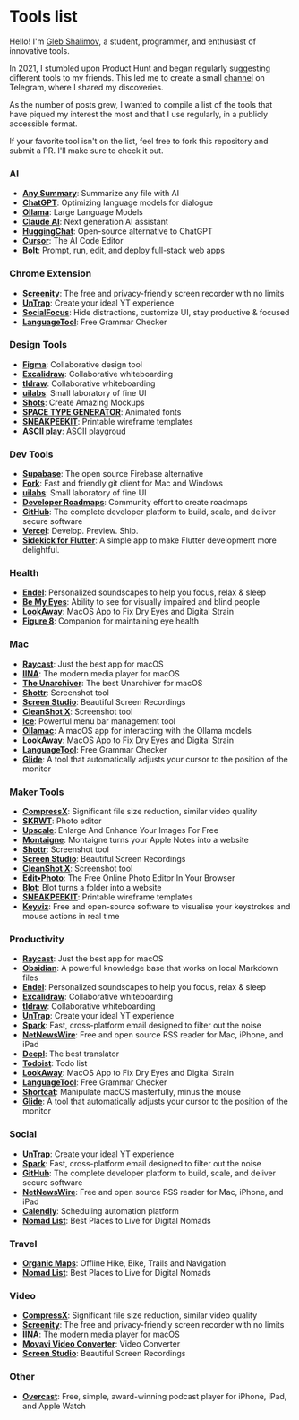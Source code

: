# Tools list

Hello! I'm [Gleb Shalimov](https://khlebobul.github.io/), a student, programmer, and enthusiast of innovative tools.

In 2021, I stumbled upon Product Hunt and began regularly suggesting different tools to my friends. This led me to create a small [channel](https://t.me/ph_daily) on Telegram, where I shared my discoveries. 

As the number of posts grew, I wanted to compile a list of the tools that have piqued my interest the most and that I use regularly, in a publicly accessible format.

If your favorite tool isn't on the list, feel free to fork this repository and submit a PR. I'll make sure to check it out.

### AI
- **[Any Summary](https://www.anysummary.app/)**: Summarize any file with AI
- **[ChatGPT](https://openai.com/index/chatgpt/)**: Optimizing language models for dialogue
- **[Ollama](https://github.com/ollama/ollama)**: Large Language Models
- **[Claude AI](https://claude.ai)**: Next generation AI assistant
- **[HuggingChat](https://huggingface.co/chat/)**: Open-source alternative to ChatGPT
- **[Cursor](https://www.cursor.com)**: The AI Code Editor
- **[Bolt](https://bolt.new)**: Prompt, run, edit, and deploy full-stack web apps

### Chrome Extension
- **[Screenity](https://chromewebstore.google.com/detail/screenity-%D0%B7%D0%B0%D0%BF%D0%B8%D1%81%D1%8C-%D1%8D%D0%BA%D1%80%D0%B0%D0%BD%D0%B0-%D0%B0/kbbdabhdfibnancpjfhlkhafgdilcnji)**: The free and privacy-friendly screen recorder with no limits
- **[UnTrap](https://untrap.app/)**: Create your ideal YT experience
- **[SocialFocus](https://socialfocus.app/)**: Hide distractions, customize UI, stay productive & focused
- **[LanguageTool](https://chromewebstore.google.com/detail/%D0%BA%D0%BE%D1%80%D1%80%D0%B5%D0%BA%D1%82%D0%BE%D1%80-%D0%B3%D1%80%D0%B0%D0%BC%D0%BC%D0%B0%D1%82%D0%B8%D0%BA%D0%B8-%D0%B8-%D0%BE%D1%80/oldceeleldhonbafppcapldpdifcinji)**: Free Grammar Checker

### Design Tools
- **[Figma](https://www.figma.com/)**: Collaborative design tool
- **[Excalidraw](https://plus.excalidraw.com/)**: Collaborative whiteboarding
- **[tldraw](https://www.tldraw.com/)**: Collaborative whiteboarding
- **[uilabs](https://www.uilabs.dev/)**: Small laboratory of fine UI
- **[Shots](https://shots.so/)**: Create Amazing Mockups
- **[SPACE TYPE GENERATOR](https://spacetypegenerator.com/index.html)**: Animated fonts
- **[SNEAKPEEKIT](https://sneakpeekit.com)**: Printable wireframe templates
- **[ASCII play](https://play.ertdfgcvb.xyz)**: ASCII playgroud

### Dev Tools
- **[Supabase](https://supabase.com/)**: The open source Firebase alternative
- **[Fork](https://git-fork.com/)**: Fast and friendly git client for Mac and Windows
- **[uilabs](https://www.uilabs.dev/)**: Small laboratory of fine UI
- **[Developer Roadmaps](https://roadmap.sh/)**: Community effort to create roadmaps
- **[GitHub](https://github.com/about)**: The complete developer platform to build, scale, and deliver secure software
- **[Vercel](https://vercel.com/)**: Develop. Preview. Ship.
- **[Sidekick for Flutter](https://github.com/fluttertools/sidekick)**: A simple app to make Flutter development more delightful.

### Health
- **[Endel](https://endel.io/)**: Personalized soundscapes to help you focus, relax & sleep
- **[Be My Eyes](https://www.bemyeyes.com/)**: Ability to see for visually impaired and blind people
- **[LookAway](https://www.lookaway.app/)**: MacOS App to Fix Dry Eyes and Digital Strain
- **[Figure 8](https://khlebobul26.gumroad.com/l/figure8)**: Companion for maintaining eye health

### Mac
- **[Raycast](https://www.raycast.com/)**: Just the best app for macOS
- **[IINA](https://iina.io/)**: The modern media player for macOS
- **[The Unarchiver](https://theunarchiver.com/)**: The best Unarchiver for macOS
- **[Shottr](https://shottr.cc/)**: Screenshot tool
- **[Screen Studio](https://www.screen.studio/)**: Beautiful Screen Recordings
- **[CleanShot X](https://cleanshot.com/)**: Screenshot tool
- **[Ice](https://icemenubar.app/)**: Powerful menu bar management tool
- **[Ollamac](https://github.com/kevinhermawan/Ollamac)**: A macOS app for interacting with the Ollama models
- **[LookAway](https://www.lookaway.app/)**: MacOS App to Fix Dry Eyes and Digital Strain
- **[LanguageTool](https://languagetool.org/mac-desktop)**: Free Grammar Checker
- **[Glide](https://www.reddit.com/r/macapps/comments/1fino1d/never_rearrange_your_monitors_again/)**: A tool that automatically adjusts your cursor to the position of the monitor

### Maker Tools
- **[CompressX](https://compressx.app/)**: Significant file size reduction, similar video quality
- **[SKRWT](http://skrwt.com/)**: Photo editor
- **[Upscale](https://upscalepics.com/)**: Enlarge And Enhance Your Images For Free
- **[Montaigne](https://montaigne.io/)**: Montaigne turns your Apple Notes into a website
- **[Shottr](https://shottr.cc/)**: Screenshot tool
- **[Screen Studio](https://www.screen.studio/)**: Beautiful Screen Recordings
- **[CleanShot X](https://cleanshot.com/)**: Screenshot tool
- **[Edit•Photo](https://edit.photo/)**: The Free Online Photo Editor In Your Browser
- **[Blot](https://blot.im/how)**: Blot turns a folder into a website
- **[SNEAKPEEKIT](https://sneakpeekit.com)**: Printable wireframe templates
- **[Keyviz](https://github.com/mulaRahul/keyviz)**: Free and open-source software to visualise your keystrokes and mouse actions in real time

### Productivity
- **[Raycast](https://www.raycast.com/)**: Just the best app for macOS
- **[Obsidian](https://obsidian.md/)**: A powerful knowledge base that works on local Markdown files
- **[Endel](https://endel.io/)**: Personalized soundscapes to help you focus, relax & sleep
- **[Excalidraw](https://plus.excalidraw.com/)**: Collaborative whiteboarding
- **[tldraw](https://www.tldraw.com/)**: Collaborative whiteboarding
- **[UnTrap](https://untrap.app/)**: Create your ideal YT experience
- **[Spark](https://sparkmailapp.com/)**: Fast, cross-platform email designed to filter out the noise
- **[NetNewsWire](https://netnewswire.com/)**: Free and open source RSS reader for Mac, iPhone, and iPad
- **[Deepl](https://www.deepl.com/translator)**: The best translator
- **[Todoist](https://todoist.com/home)**: Todo list
- **[LookAway](https://www.lookaway.app/)**: MacOS App to Fix Dry Eyes and Digital Strain
- **[LanguageTool](https://languagetool.org/mac-desktop)**: Free Grammar Checker
- **[Shortcat](https://shortcat.app)**: Manipulate macOS masterfully, minus the mouse
- **[Glide](https://www.reddit.com/r/macapps/comments/1fino1d/never_rearrange_your_monitors_again/)**: A tool that automatically adjusts your cursor to the position of the monitor

### Social
- **[UnTrap](https://untrap.app/)**: Create your ideal YT experience
- **[Spark](https://sparkmailapp.com/)**: Fast, cross-platform email designed to filter out the noise
- **[GitHub](https://github.com/about)**: The complete developer platform to build, scale, and deliver secure software
- **[NetNewsWire](https://netnewswire.com/)**: Free and open source RSS reader for Mac, iPhone, and iPad
- **[Calendly](https://calendly.com/)**: Scheduling automation platform
- **[Nomad List](https://nomadlist.com/)**: Best Places to Live for Digital Nomads

### Travel
- **[Organic Maps](https://organicmaps.app/)**: Offline Hike, Bike, Trails and Navigation
- **[Nomad List](https://nomadlist.com/)**: Best Places to Live for Digital Nomads

### Video
- **[CompressX](https://compressx.app/)**: Significant file size reduction, similar video quality
- **[Screenity](https://chromewebstore.google.com/detail/screenity-%D0%B7%D0%B0%D0%BF%D0%B8%D1%81%D1%8C-%D1%8D%D0%BA%D1%80%D0%B0%D0%BD%D0%B0-%D0%B0/kbbdabhdfibnancpjfhlkhafgdilcnji)**: The free and privacy-friendly screen recorder with no limits
- **[IINA](https://iina.io/)**: The modern media player for macOS
- **[Movavi Video Converter](https://www.movavi.com/videoconverter/)**: Video Converter
- **[Screen Studio](https://www.screen.studio/)**: Beautiful Screen Recordings

### Other
- **[Overcast](https://overcast.fm/)**: Free, simple, award-winning podcast player for iPhone, iPad, and Apple Watch
